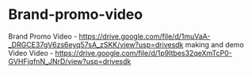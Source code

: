 # Brand-promo-video
Brand Promo Video - https://drive.google.com/file/d/1muVaA-_DRGCE37gV6zs6eyq57sA_zSKK/view?usp=drivesdk
making and demo Video
Video - https://drive.google.com/file/d/1p9Itbes32qeXmTcP0-GVHFjqfnN_JNrD/view?usp=drivesdk
